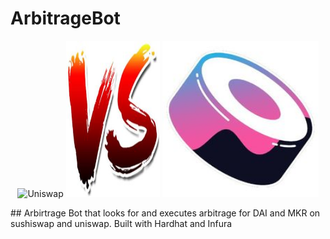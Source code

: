 # ArbitrageBot
<p align="center">
    <img alt="Uniswap" title="Uniswap" src="https://media.giphy.com/media/298D8yYtztAqzTLWhQ/giphy.gif" width="250" height="250">
    <img alt="Versus" title="Versus" src="assets/versus.jpeg" width="150" height="250">
    <img alt="Sushiswap" title="Sushiswap" src="assets/sushiswap.jpeg" width="250" height="250">
</p>
## Arbirtrage Bot that looks for and executes arbitrage for DAI and MKR on sushiswap and uniswap. Built with Hardhat and Infura
